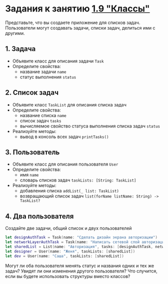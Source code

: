 # Задания к занятию [1.9 "Классы"](./1.9_Classes.md)

Представьте, что вы создаете приложение для списков задач. Пользователи могут создавать задачи, списки задач, делиться ими с другими. 

## 1. Задача
- Объявите класс для описания задачи `Task` 
- Определите свойства:
	- название задачи `name`
	- статус выполнения `status`

## 2. Список задач
- Объявите класс `TaskList` для описания списка задач
- Определите свойства:
	- название списка `name`
	- список задач `tasks`
	- вычисляемое свойство статуса выполнения списка задач `status`
- Реализуйте методы:
	- вывод в консоль всех задач `printTasks()`

## 3. Пользователь
- Объявите класс для описания пользователя `User`
- Определите свойства:
	- имя `name`
	- словарь списков задач `taskLists: [String: TaskList]`
- Реализуйте методы:
	- добавления списка `addList(_ list: TaskList)`
	- возвращающий список задач `list(forName listName: String) -> TaskList?`

## 4. Два пользователя
Создайте две задачи, общий список и двух пользователей
```swift
let designAuthTask = Task(name: "Сделать дизайн экрана авторизации")
let networkLayerAuthTask = Task(name: "Написать сетевой слой авторизации")
let sharedList = List(name: "Авторизация", tasks: [designAuthTask, networkLayerAuthTask])
let designer = User(name: "Женя", taskLists: [sharedList])
let dev = User(name: "Саша", taskLists: [sharedList])
```
Могут ли оба пользователя менять статус и названия одних и тех же задач? Увидят ли они изменения другого пользователя? Что случится, если вы будете использовать структуры вместо классов?